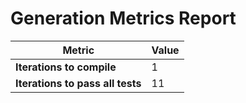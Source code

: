 # Generation Metrics Report

| Metric                          | Value     |
|---------------------------------|-----------|
| **Iterations to  compile**      | 1         |
| **Iterations to pass all tests**| 11        |

